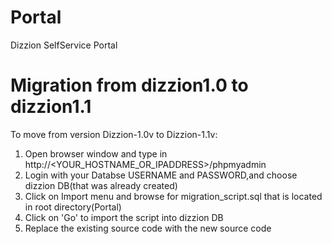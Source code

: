 Portal
======

Dizzion SelfService Portal

Migration from dizzion1.0 to dizzion1.1
===================================

To move from version Dizzion-1.0v to Dizzion-1.1v:

1. Open browser window and type in http://<YOUR_HOSTNAME_OR_IPADDRESS>/phpmyadmin
2. Login with your Databse USERNAME and PASSWORD,and choose dizzion DB(that was already created)
3. Click on Import menu and browse for migration_script.sql that is located in root directory(Portal)
4. Click on 'Go' to import the script into dizzion DB
5. Replace the existing source code with the new source code



